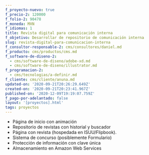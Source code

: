 ```yaml
---
f_proyecto-nuevo: true
f_precio-2: 120000
f_folio-2: 90478
f_moneda: MXN
f_idiomas: 1
title: Revista digital para comunicación interna
f_objetivo: Desarrollar de repositorio de comunicación interna
slug: revista-digital-para-comunicacion-interna
f_consultor-responsable-2: cms/consultores/daniel.md
f_producto: cms/productos/cms.md
f_software-de-diseno-2:
  - cms/software-de-diseno/adobe-xd.md
  - cms/software-de-diseno/illustrator.md
f_programacion-2:
  - cms/tecnologias/a-definir.md
f_cliente: cms/cliente/anuna.md
updated-on: '2020-09-21T20:26:29.649Z'
created-on: '2020-09-21T20:23:41.967Z'
published-on: '2020-12-09T19:19:07.759Z'
f_pago-por-adelantado: false
layout: '[proyectos].html'
tags: proyectos
---
```


*   Página de inicio con animación
*   Repositorio de revistas con historial y buscador
*   Página con revista (hospedada en ISUU/Flipbook).
*   Sistema de concurso (posiblemente Formulario)
*   Protección de información con clave única
*   Almacenamiento en Amazon Web Services
